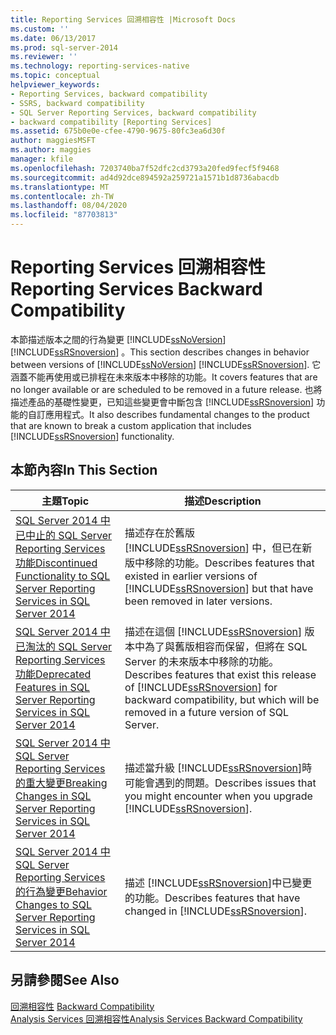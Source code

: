 ```yaml
---
title: Reporting Services 回溯相容性 |Microsoft Docs
ms.custom: ''
ms.date: 06/13/2017
ms.prod: sql-server-2014
ms.reviewer: ''
ms.technology: reporting-services-native
ms.topic: conceptual
helpviewer_keywords:
- Reporting Services, backward compatibility
- SSRS, backward compatibility
- SQL Server Reporting Services, backward compatibility
- backward compatibility [Reporting Services]
ms.assetid: 675b0e0e-cfee-4790-9675-80fc3ea6d30f
author: maggiesMSFT
ms.author: maggies
manager: kfile
ms.openlocfilehash: 7203740ba7f52dfc2cd3793a20fed9fecf5f9468
ms.sourcegitcommit: ad4d92dce894592a259721a1571b1d8736abacdb
ms.translationtype: MT
ms.contentlocale: zh-TW
ms.lasthandoff: 08/04/2020
ms.locfileid: "87703813"
---
```

# <a name="reporting-services-backward-compatibility"></a><span data-ttu-id="85e92-102">Reporting Services 回溯相容性</span><span class="sxs-lookup"><span data-stu-id="85e92-102">Reporting Services Backward Compatibility</span></span>
  <span data-ttu-id="85e92-103">本節描述版本之間的行為變更 [!INCLUDE[ssNoVersion](../includes/ssnoversion-md.md)] [!INCLUDE[ssRSnoversion](../includes/ssrsnoversion-md.md)] 。</span><span class="sxs-lookup"><span data-stu-id="85e92-103">This section describes changes in behavior between versions of [!INCLUDE[ssNoVersion](../includes/ssnoversion-md.md)] [!INCLUDE[ssRSnoversion](../includes/ssrsnoversion-md.md)].</span></span> <span data-ttu-id="85e92-104">它涵蓋不能再使用或已排程在未來版本中移除的功能。</span><span class="sxs-lookup"><span data-stu-id="85e92-104">It covers features that are no longer available or are scheduled to be removed in a future release.</span></span> <span data-ttu-id="85e92-105">也將描述產品的基礎性變更，已知這些變更會中斷包含 [!INCLUDE[ssRSnoversion](../includes/ssrsnoversion-md.md)] 功能的自訂應用程式。</span><span class="sxs-lookup"><span data-stu-id="85e92-105">It also describes fundamental changes to the product that are known to break a custom application that includes [!INCLUDE[ssRSnoversion](../includes/ssrsnoversion-md.md)] functionality.</span></span>  
  
## <a name="in-this-section"></a><span data-ttu-id="85e92-106">本節內容</span><span class="sxs-lookup"><span data-stu-id="85e92-106">In This Section</span></span>  
  
|<span data-ttu-id="85e92-107">主題</span><span class="sxs-lookup"><span data-stu-id="85e92-107">Topic</span></span>|<span data-ttu-id="85e92-108">描述</span><span class="sxs-lookup"><span data-stu-id="85e92-108">Description</span></span>|  
|-----------|-----------------|  
|[<span data-ttu-id="85e92-109">SQL Server 2014 中已中止的 SQL Server Reporting Services 功能</span><span class="sxs-lookup"><span data-stu-id="85e92-109">Discontinued Functionality to SQL Server Reporting Services in SQL Server 2014</span></span>](discontinued-functionality-to-sql-server-reporting-services-in-sql-server.md)|<span data-ttu-id="85e92-110">描述存在於舊版 [!INCLUDE[ssRSnoversion](../includes/ssrsnoversion-md.md)] 中，但已在新版中移除的功能。</span><span class="sxs-lookup"><span data-stu-id="85e92-110">Describes features that existed in earlier versions of [!INCLUDE[ssRSnoversion](../includes/ssrsnoversion-md.md)] but that have been removed in later versions.</span></span>|  
|[<span data-ttu-id="85e92-111">SQL Server 2014 中已淘汰的 SQL Server Reporting Services 功能</span><span class="sxs-lookup"><span data-stu-id="85e92-111">Deprecated Features in SQL Server Reporting Services in SQL Server 2014</span></span>](deprecated-features-in-sql-server-reporting-services-ssrs.md)|<span data-ttu-id="85e92-112">描述在這個 [!INCLUDE[ssRSnoversion](../includes/ssrsnoversion-md.md)] 版本中為了與舊版相容而保留，但將在 SQL Server 的未來版本中移除的功能。</span><span class="sxs-lookup"><span data-stu-id="85e92-112">Describes features that exist this release of [!INCLUDE[ssRSnoversion](../includes/ssrsnoversion-md.md)] for backward compatibility, but which will be removed in a future version of SQL Server.</span></span>|  
|[<span data-ttu-id="85e92-113">SQL Server 2014 中 SQL Server Reporting Services 的重大變更</span><span class="sxs-lookup"><span data-stu-id="85e92-113">Breaking Changes in SQL Server Reporting Services in SQL Server 2014</span></span>](breaking-changes-in-sql-server-reporting-services-in-sql-server-2016.md)|<span data-ttu-id="85e92-114">描述當升級 [!INCLUDE[ssRSnoversion](../includes/ssrsnoversion-md.md)]時可能會遇到的問題。</span><span class="sxs-lookup"><span data-stu-id="85e92-114">Describes issues that you might encounter when you upgrade [!INCLUDE[ssRSnoversion](../includes/ssrsnoversion-md.md)].</span></span>|  
|[<span data-ttu-id="85e92-115">SQL Server 2014 中 SQL Server Reporting Services 的行為變更</span><span class="sxs-lookup"><span data-stu-id="85e92-115">Behavior Changes to SQL Server Reporting Services  in SQL Server 2014</span></span>](behavior-changes-to-sql-server-reporting-services-in-sql-server-2016.md)|<span data-ttu-id="85e92-116">描述 [!INCLUDE[ssRSnoversion](../includes/ssrsnoversion-md.md)]中已變更的功能。</span><span class="sxs-lookup"><span data-stu-id="85e92-116">Describes features that have changed in [!INCLUDE[ssRSnoversion](../includes/ssrsnoversion-md.md)].</span></span>|  
  
## <a name="see-also"></a><span data-ttu-id="85e92-117">另請參閱</span><span class="sxs-lookup"><span data-stu-id="85e92-117">See Also</span></span>  
 <span data-ttu-id="85e92-118">[回溯相容性](../../2014/getting-started/backward-compatibility.md) </span><span class="sxs-lookup"><span data-stu-id="85e92-118">[Backward Compatibility](../../2014/getting-started/backward-compatibility.md) </span></span>  
 [<span data-ttu-id="85e92-119">Analysis Services 回溯相容性</span><span class="sxs-lookup"><span data-stu-id="85e92-119">Analysis Services Backward Compatibility</span></span>](../../2014/analysis-services/analysis-services-backward-compatibility.md)  
  
  
